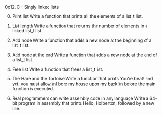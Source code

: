 0x12. C - Singly linked lists

0. Print list
Write a function that prints all the elements of a list_t list.


1. List length 
Write a function that returns the number of elements in a linked list_t list.

2. Add node
Write a function that adds a new node at the beginning of a list_t list.

3. Add node at the end 
Write a function that adds a new node at the end of a list_t list.

4. Free list
Write a function that frees a list_t list.

5. The Hare and the Tortoise 
Write a function that prints You're beat! and yet, you must allow,\nI bore my house upon my back!\n before the main function is executed.


6. Real programmers can write assembly code in any language
Write a 64-bit program in assembly that prints Hello, Holberton, followed by a new line.

